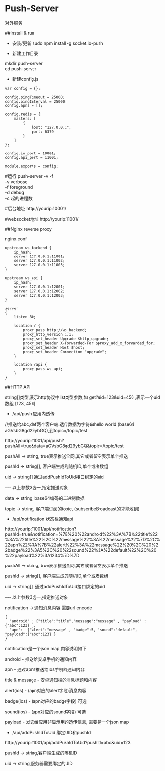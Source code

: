 Push-Server
=======================
对外服务

##install & run

* 安装/更新
sudo npm install -g socket.io-push

* 新建工作目录

mkdir push-server    
cd push-server

* 新建config.js

```
var config = {};

config.pingTimeout = 25000;
config.pingInterval = 25000;
config.apns = [];

config.redis = {
    masters: [
        {
            host: "127.0.0.1",
            port: 6379
        }
    ]
};

config.io_port = 10001;
config.api_port = 11001;

module.exports = config;
```

#运行
push-server -v -f    
-v verbose   
-f foreground   
-d debug     
-c 起的进程数

#后台地址
http://yourip:10001/

#websocket地址
http://yourip:11001/

##Nginx reverse proxy

nginx.conf

```
upstream ws_backend {
    ip_hash;
    server 127.0.0.1:11001;
    server 127.0.0.1:11002;
    server 127.0.0.1:11003;
}

upstream ws_api {
    ip_hash;
    server 127.0.0.1:12001;
    server 127.0.0.1:12002;
    server 127.0.0.1:12003;
}

server
{
    listen 80;

    location / {
        proxy_pass http://ws_backend;
        proxy_http_version 1.1;
        proxy_set_header Upgrade $http_upgrade;
        proxy_set_header X-Forwarded-For $proxy_add_x_forwarded_for;
        proxy_set_header Host $host;
        proxy_set_header Connection "upgrade";
    }
    
    location /api {
        proxy_pass ws_api;
    }
}
```

##HTTP API

string[]类型,表示http协议中list类型参数,如 get?uid=123&uid=456 ,表示一个uid数组 [123, 456]

* /api/push 应用内透传

//推送给abc,def两个客户端.透传数据为字符串hello world (base64 aGVsbG8gd29ybGQ),到topic=/topic/test

http://yourip:11001/api/push?pushAll=true&data=aGVsbG8gd29ybGQ&topic=/topic/test

pushAll -> string, true表示推送全网,其它或者留空表示单个推送

pushId -> string[], 客户端生成的随机ID,单个或者数组

uid -> string[] 通过addPushIdToUid接口绑定的uid

--- 以上参数3选一,指定推送对象

data -> string, base64编码的二进制数据

topic -> string, 客户端订阅的topic, (subscribeBroadcast的才能收到)


* /api/notification 状态栏通知api

http://yourip:11001/api/notification?pushId=true&notification=%7B%20%22android%22%3A%7B%22title%22%3A%22title%22%2C%22message%22%3A%22message%22%7D%2C%22apn%22%3A%7B%22alert%22%3A%22message%22%20%2C%20%22badge%22%3A5%2C%20%22sound%22%3A%22default%22%2C%20%22payload%22%3A1234%7D%7D

pushAll -> string, true表示推送全网,其它或者留空表示单个推送

pushId -> string[], 客户端生成的随机ID,单个或者数组

uid -> string[], 通过addPushIdToUid接口绑定的uid

--- 以上参数3选一,指定推送对象

notification -> 通知消息内容 需要url encode

```
{
  "android" : {"title":"title","message":"message" , "payload" : {"abc":123} },
  "apn":  {"alert":"message" , "badge":5, "sound":"default", "payload":{"abc":123} }
}
```

notification是一个json map,内容说明如下

android - 推送给安卓手机的通知内容

apn - 通过apns推送给ios手机的通知内容

title & message - 安卓通知栏的消息标题和内容

alert(ios) - (apn对应的alert字段)消息内容

badge(ios) - (apn对应的badge字段) 可选

sound(ios) - (apn对应的sound字段) 可选

payload - 发送给应用非显示用的透传信息, 需要是一个json map


* /api/addPushIdToUid 绑定UID和pushId

http://yourip:11001/api/addPushIdToUid?pushId=abc&uid=123

pushId -> string,客户端生成的随机ID

uid -> string,服务器需要绑定的UID